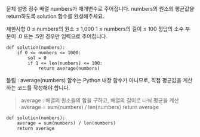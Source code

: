 <p>문제 설명
정수 배열 numbers가 매개변수로 주어집니다. numbers의 원소의 평균값을 return하도록 solution 함수를 완성해주세요.</p>
<p>제한사항
0 ≤ numbers의 원소 ≤ 1,000
1 ≤ numbers의 길이 ≤ 100
정답의 소수 부분이 .0 또는 .5인 경우만 입력으로 주어집니다.</p>
<pre><code>def solution(numbers):
    if 0 &lt;= numbers &lt;= 1000:
        sol = 0
        if 1 &lt;= len(numbers) &lt;= 100:
            return average(numbers)</code></pre><p>틀림 :
average(numbers) 함수는 Python 내장 함수가 아니므로, 직접 평균값을 계산하는 코드를 작성해야 합니다.</p>
<blockquote>
<p>average : 배열의 원소들의 합을 구하고, 배열의 길이로 나눠 평균을 계산
    average = sum(numbers) / len(numbers)
    return average</p>
</blockquote>
<pre><code>def solution(numbers):
    average = sum(numbers) / len(numbers)
    return average</code></pre>